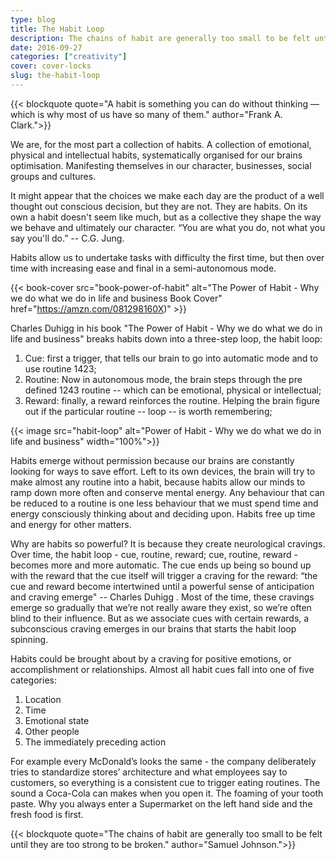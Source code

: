```yaml
---
type: blog
title: The Habit Loop
description: The chains of habit are generally too small to be felt until they are too strong to be broken.
date: 2016-09-27
categories: ["creativity"]
cover: cover-locks
slug: the-habit-loop
---
```


{{< blockquote quote="A habit is something you can do without thinking — which is why most of us have so many of them." author="Frank A. Clark.">}}

We are, for the most part a collection of habits. A collection of emotional, physical and intellectual habits, systematically organised for our brains optimisation. Manifesting themselves in our character, businesses, social groups and cultures.

It might appear that the choices we make each day are the product of a well thought out conscious decision, but they are not. They are habits. On its own a habit doesn't seem like much, but as a collective they shape the way we behave and ultimately our character. “You are what you do, not what you say you'll do.” -- C.G. Jung.

Habits allow us to undertake tasks with difficulty the first time, but then over time with increasing ease and final in a semi-autonomous mode.

{{< book-cover src="book-power-of-habit" alt="The Power of Habit - Why we do what we do in life and business Book Cover" href="https://amzn.com/081298160X)" >}}

Charles Duhigg in his book "The Power of Habit - Why we do what we do in life and business" breaks habits down into a three-step loop, the habit loop:

1. Cue: first a trigger, that tells our brain to go into automatic mode and to use routine 1423;
2. Routine: Now in autonomous mode, the brain steps through the pre defined 1243 routine -- which can be emotional, physical or intellectual;
3. Reward: finally, a reward reinforces the routine. Helping the brain figure out if the particular routine -- loop -- is worth remembering;

{{< image src="habit-loop" alt="Power of Habit - Why we do what we do in life and business" width="100%">}}

Habits emerge without permission because our brains are constantly looking for ways to save effort. Left to its own devices, the brain will try to make almost any routine into a habit, because habits allow our minds to ramp down more often and conserve mental energy. Any behaviour that can be reduced to a routine is one less behaviour that we must spend time and energy consciously thinking about and deciding upon. Habits free up time and energy for other matters.

Why are habits so powerful? It is because they create neurological cravings. Over time, the habit loop - cue, routine, reward; cue, routine, reward - becomes more and more automatic. The cue ends up being so bound up with the reward that the cue itself will trigger a craving for the reward: “the cue and reward become intertwined until a powerful sense of anticipation and craving emerge" -- Charles Duhigg . Most of the time, these cravings emerge so gradually that we’re not really aware they exist, so we’re often blind to their influence. But as we associate cues with certain rewards, a subconscious craving emerges in our brains that starts the habit loop spinning.

Habits could be brought about by a craving for positive emotions, or accomplishment or relationships.  Almost all habit cues fall into one of five categories:

1. Location
2. Time
3. Emotional state
4. Other people
5. The immediately preceding action

For example every McDonald’s looks the same - the company deliberately tries to standardize stores’ architecture and what employees say to customers, so everything is a consistent cue to trigger eating routines. The sound a Coca-Cola can makes when you open it. The foaming of your tooth paste. Why you always enter a Supermarket on the left hand side and the fresh food is first.

{{< blockquote quote="The chains of habit are generally too small to be felt until they are too strong to be broken." author="Samuel Johnson.">}}
